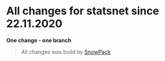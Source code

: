 # All changes for statsnet since 22.11.2020

**One change - one branch**

> All changes was build by [SnowPack](https://www.snowpack.dev/)
